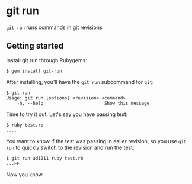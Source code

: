 # git run

`git run` runs commands in git revisions

## Getting started

Install git run through Rubygems:

``` console
$ gem install git-run
```
    
After installing, you'll have the `git run` subcommand for `git`:

``` console
$ git run
Usage: git run [options] <revision> <command>
    -h, --help                       Show this message
```

Time to try it out. Let's say you have passing test:

``` console
$ ruby test.rb
.....
```
    
You want to know if the test was passing in ealier revision, so you use `git run` to quickly switch to the revision and run the test:
  
``` console
$ git run ad1211 ruby test.rb
...FF
```

Now you know.
